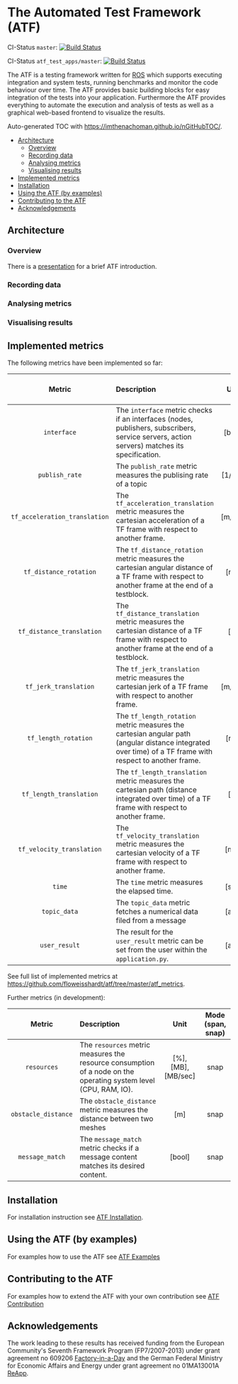 # The Automated Test Framework (ATF)

CI-Status ```master```: [![Build Status](https://github.com/floweisshardt/atf/workflows/CI/badge.svg?branch=master)](https://github.com/floweisshardt/atf/actions?query=workflow%3ACI)

CI-Status ```atf_test_apps/master```: [![Build Status](https://github.com/floweisshardt/atf_test_apps/workflows/CI/badge.svg?branch=master)](https://github.com/floweisshardt/atf_test_apps/actions?query=workflow%3ACI)

The ATF is a testing framework written for [ROS](http://www.ros.org/) which supports executing integration and system tests, running benchmarks and monitor the code behaviour over time. The ATF provides basic building blocks for easy integration of the tests into your application. Furthermore the ATF provides everything to automate the execution and analysis of tests as well as a graphical web-based frontend to visualize the results.

Auto-generated TOC with https://imthenachoman.github.io/nGitHubTOC/.
- [Architecture](#architecture)
  - [Overview](#overview)
  - [Recording data](#recording-data)
  - [Analysing metrics](#analysing-metrics)
  - [Visualising results](#visualising-results)
- [Implemented metrics](#implemented-metrics)
- [Installation](#installation)
- [Using the ATF (by examples)](#using-the-atf-by-examples)
- [Contributing to the ATF](#contributing-to-the-atf)
- [Acknowledgements](#acknowledgements)

## Architecture
### Overview
There is a [presentation](doc/data/ATF_Intro.pdf) for a brief ATF introduction.
### Recording data
### Analysing metrics
### Visualising results
## Implemented metrics
The following metrics have been implemented so far:

| Metric        | Description   | Unit  | Mode (span, snap) |
|:-------------:|:--------------|:-----:|:--------------------------:|
| ```interface``` | The ```interface``` metric checks if an interfaces (nodes, publishers, subscribers, service servers, action servers) matches its specification. | [bool] | snap |
| ```publish_rate``` | The ```publish_rate``` metric measures the publising rate of a topic   | [1/sec] | span |
| ```tf_acceleration_translation```   | The ```tf_acceleration_translation``` metric measures the cartesian acceleration of a TF frame with respect to another frame.    |  [m/s^2] |  span |
| ```tf_distance_rotation```      | The ```tf_distance_rotation``` metric measures the cartesian angular distance of a TF frame with respect to another frame at the end of a testblock.    |  [rad] | snap |
| ```tf_distance_translation```   | The ```tf_distance_translation``` metric measures the cartesian distance of a TF frame with respect to another frame at the end of a testblock.    |  [m] | snap |
| ```tf_jerk_translation```   | The ```tf_jerk_translation``` metric measures the cartesian jerk of a TF frame with respect to another frame.    |  [m/s^3] |  span |
| ```tf_length_rotation```        | The ```tf_length_rotation``` metric measures the cartesian angular path (angular distance integrated over time) of a TF frame with respect to another frame.    |  [rad] | span |
| ```tf_length_translation```     | The ```tf_length_translation``` metric measures the cartesian path (distance integrated over time) of a TF frame with respect to another frame.    |  [m] | span |
| ```tf_velocity_translation```   | The ```tf_velocity_translation``` metric measures the cartesian velocity of a TF frame with respect to another frame.    |  [m/s] |  span |
| ```time```    | The ```time``` metric measures the elapsed time. | [sec] | span |
| ```topic_data```      | The ```topic_data``` metric fetches a numerical data filed from a message    |  [any] | span, snap |
| ```user_result```      | The result for the ```user_result``` metric can be set from the user within the `application.py`.    |  [any] | span, snap |
See full list of implemented metrics at https://github.com/floweisshardt/atf/tree/master/atf_metrics.

Further metrics (in development):

| Metric        | Description   | Unit  | Mode (span, snap) |
|:-------------:|:--------------|:-----:|:--------------------------:|
| ```resources```    | The ```resources``` metric measures the resource consumption of a node on the operating system level (CPU, RAM, IO). | [%], [MB], [MB/sec] | snap |
| ```obstacle_distance``` | The ```obstacle_distance``` metric measures the distance between two meshes   | [m] | snap |
| ```message_match``` | The ```message_match``` metric checks if a message content matches its desired content. | [bool] | snap |

## Installation
For installation instruction see [ATF Installation](doc/Installation.md).

## Using the ATF (by examples)
For examples how to use the ATF see [ATF Examples](doc/Examples.md)

## Contributing to the ATF
For examples how to extend the ATF with your own contribution see [ATF Contribution](doc/Contribution.md)

## Acknowledgements
The work leading to these results has received funding from the European Community's Seventh Framework Program (FP7/2007-2013) under grant agreement no 609206 [Factory-in-a-Day](http://www.factory-in-a-day.eu/) and the German Federal Ministry for Economic Affairs and Energy under grant agreement no 01MA13001A [ReApp](http://www.reapp-projekt.de/).
